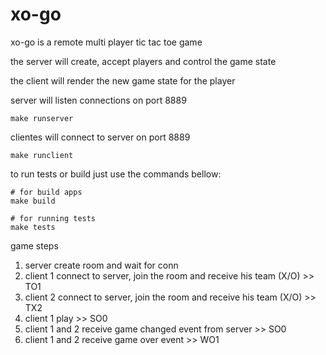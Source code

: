 # xo-go
xo-go is a remote multi player tic tac toe game

the server will create, accept players and control the game state

the client will render the new game state for the player

server will listen connections on port 8889
```shell
make runserver
```

clientes will connect to server on port 8889
```shell
make runclient
```

to run tests or build just use the commands bellow:
```shell
# for build apps
make build

# for running tests
make tests
```

game steps
1. server create room and wait for conn
2. client 1 connect to server, join the room and receive his team (X/O) >> TO1
3. client 2 connect to server, join the room and receive his team (X/O) >> TX2
4. client 1 play                                                        >> SO0
5. client 1 and 2 receive game changed event from server                >> SO0
6. client 1 and 2 receive game over event                               >> WO1
